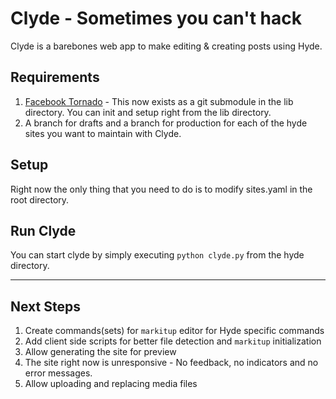 Clyde - Sometimes you can't hack
================================

Clyde is a barebones web app to make editing & creating posts using Hyde.

## Requirements

1. [Facebook Tornado](http://github.com/facebook/tornado) - This now exists as a git submodule in the lib directory. You can init and setup right from the lib directory.
2. A branch for drafts and a branch for production for each of the hyde sites you
want to maintain with Clyde.

## Setup

Right now the only thing that you need to do is to modify sites.yaml in the root directory.

## Run Clyde

You can start clyde by simply executing `python clyde.py` from the hyde directory.
                                                     
-----------------------------------------------------

## Next Steps

1. Create commands(sets) for `markitup` editor for Hyde specific commands
2. Add client side scripts for better file detection and `markitup` initialization
3. Allow generating the site for preview
4. The site right now is unresponsive - No feedback, no indicators and no error messages.
5. Allow uploading and replacing media files










